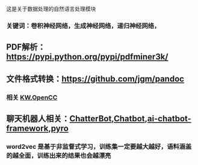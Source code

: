 

这是关于数据处理的自然语言处理模块

### 关键词：卷积神经网络，生成神经网络，递归神经网络，

## PDF解析：https://pypi.python.org/pypi/pdfminer3k/

## 文件格式转换：https://github.com/jgm/pandoc

### 相关 [KW](https://github.com/bat9r/KW),[OpenCC](https://github.com/BYVoid/OpenCC)

## 聊天机器人相关：[ChatterBot](https://github.com/gunthercox/ChatterBot),[Chatbot](https://github.com/zake7749/Chatbot),[ai-chatbot-framework](https://github.com/alfredfrancis/ai-chatbot-framework),[pyro](https://github.com/uber/pyro)

### word2vec 是基于非监督式学习，训练集一定要越大越好，语料涵盖的越全面，训练出来的结果也会越漂亮
